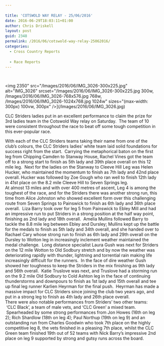 ```yaml
---

title: 'COTSWOLD WAY RELAY - 25/06/2016'
date: 2016-06-29T18:03:11+01:00
author: Chris Driskell
layout: post
guid: 2348
permalink: /2016/06/cotswold-way-relay-25062016/
categories:
  - Cross Country Reports

  - Race Reports
---
```

&nbsp;

<img  2350" src="/Images/2016/06/IMG_3026-300x225.jpg" alt="IMG_3026"  srcset="/Images/2016/06/IMG_3026-300x225.jpg 300w, /Images/2016/06/IMG_3026-768x576.jpg 768w, /Images/2016/06/IMG_3026-1024x768.jpg 1024w" sizes="(max-width: 300px) 100vw, 300px" />](/Images/2016/06/IMG_3026.jpg)

CLC Striders ladies put in an excellent performance to claim the prize for 3rd ladies team in the Cotswold Way relay on Saturday.  The team of 10 were consistent throughout the race to beat off some tough competition in this ever-popular race.

<div>
</div>

<div>
  With each of the CLC Striders teams taking their name from one of the club’s colours, the CLC Striders ladies’ white team laid solid foundations for success right from the start.  Carrying the metaphorical baton on the first leg from Chipping Camden to Stanway House, Rachel Vines got the team off to a strong start to finish as 5th lady and 39th place overall on this 12 mile leg.  Next for the ladies on the Stanway to Cleeve Hill Leg was Helen Hucker, who maintained the momentum to finish as 7th lady and 42nd place overall. Hucker was followed by Zoe Gough who ran well to finish 12th lady in 41st place on the 8.2 mile Cleeve Hill to Seven Springs leg.
</div>

<div>
</div>

<div>
  At almost 13 miles and with over 400 metres of ascent, Leg 4 is among the toughest of the race, and for the Striders there was another strong run, this time from Alice Johnston who showed excellent form over this challenging route from Seven Springs to Painswick to finish as 6th lady and 36th place overall.  Liza Barry took over for leg 5 from Painswick to Ebley Mill and had an impressive run to put Striders in a strong position at the half way point, finishing as 2nd lady and 18th overall.  Amelia Mullins followed Barry to tackle the 8.8 mile leg between Ebley and Dursley; Mullins kept up the battle for the medals to finish as 5th lady and 34th overall, and she handed over to Rachael Cary whose strong run to finish as 6th lady and 29th overall on the Dursley to Wotton leg in increasingly inclement weather maintained the medal challenge.  Long distance specialist Laura Gush was next for Striders on the 12 mile Wotton to Old Sodbury stretch and by now the weather was deteriorating rapidly with thunder, lightning and torrential rain making life increasingly difficult for the runners.  In the face of dire weather Gush showed her toughness to keep the Striders in the mix finishing as 9th lady and 56th overall.  Katie Truslove was next, and Truslove had a storming run on the 9.2 mile Old Sodbury to Cold Ashton leg in the face of continuing thunderstorms and downpours to finish as 1st lady and 15th overall and tee up final leg runner Karlien Heyrman for the final push.  Heyrman has made a massive impact for CLC Striders since joining the club two years ago, and put in a strong leg to finish as 4th lady and 26th place overall.
</div>

<div>
</div>

<div>
  There were also notable performances from Striders’ two other teams:  ‘CLC Black’, a team of male vets, and ‘CLC Green’ a mixed team.  Spearheaded by some strong performances from Jon Howes (16th on leg 2); Rich Shardlow (18th on leg 4); Paul Northup (19th on leg 9) and an outstanding run from Charles Goodwin who took 7th place on the highly competitive leg 8, the vets finished in a pleasing 7th place, whilst the CLC Green team finished 19th out of 52 teams with Nick Barry’s impressive 2nd place on leg 9 supported by strong and gutsy runs across the board.
</div>